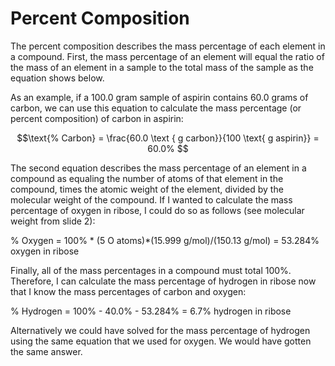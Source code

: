 <div style="float:right;margin:auto"><ebook-button title="Formulas" link="https://genchem.science.psu.edu/05-2-formulas"></ebook-button></div>


# Percent Composition

The percent composition describes the mass percentage of each element in a compound.  First, the mass percentage of an element will equal the ratio of the mass of an element in a sample to the total mass of the sample as the equation shows below. 

As an example, if a 100.0 gram sample of aspirin contains 60.0 grams of carbon, we can use this equation to calculate the mass percentage (or percent composition) of carbon in aspirin: 

$$\text{% Carbon} = \frac{60.0 \text { g carbon}}{100 \text{ g aspirin}} = 60.0% $$ 


The second equation describes the mass percentage of an element in a compound as equaling the number of atoms of that element in the compound, times the atomic weight of the element, divided by the molecular weight of the compound. If I wanted to calculate the mass percentage of oxygen in ribose, I could do so as follows (see molecular weight from slide 2):

% Oxygen = 100% * (5 O atoms)*(15.999 g/mol)/(150.13 g/mol) = 53.284% oxygen in ribose

Finally, all of the mass percentages in a compound must total 100%. Therefore, I can calculate the mass percentage of hydrogen in ribose now that I know the mass percentages of carbon and oxygen: 

% Hydrogen = 100% - 40.0% - 53.284% = 6.7% hydrogen in ribose

Alternatively we could have solved for the mass percentage of hydrogen using the same equation that we used for oxygen. We would have gotten the same answer. 
